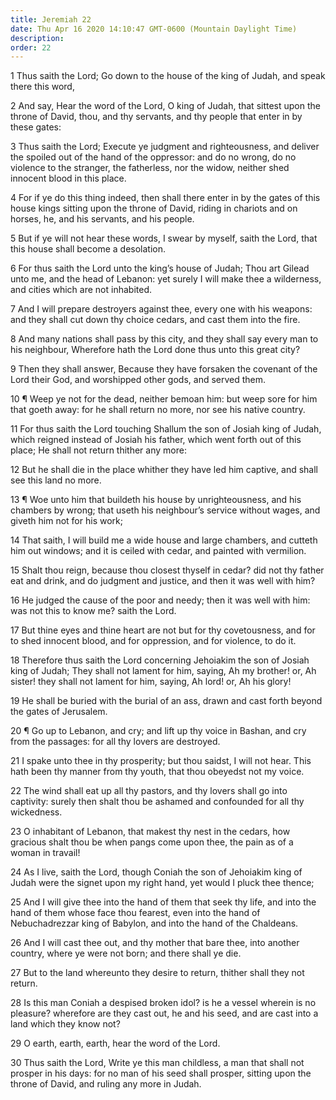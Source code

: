 ```yaml
---
title: Jeremiah 22
date: Thu Apr 16 2020 14:10:47 GMT-0600 (Mountain Daylight Time)
description: 
order: 22
---
```


<p>
  1 Thus saith the Lord; Go down to the house of the king of Judah, and speak
  there this word,
</p>
<p>
  2 And say, Hear the word of the Lord, O king of Judah, that sittest upon the
  throne of David, thou, and thy servants, and thy people that enter in by these
  gates:
</p>
<p>
  3 Thus saith the Lord; Execute ye judgment and righteousness, and deliver the
  spoiled out of the hand of the oppressor: and do no wrong, do no violence to
  the stranger, the fatherless, nor the widow, neither shed innocent blood in
  this place.
</p>
<p>
  4 For if ye do this thing indeed, then shall there enter in by the gates of
  this house kings sitting upon the throne of David, riding in chariots and on
  horses, he, and his servants, and his people.
</p>
<p>
  5 But if ye will not hear these words, I swear by myself, saith the Lord, that
  this house shall become a desolation.
</p>
<p>
  6 For thus saith the Lord unto the king&#x2019;s house of Judah; Thou art
  Gilead unto me, and the head of Lebanon: yet surely I will make thee a
  wilderness, and cities which are not inhabited.
</p>
<p>
  7 And I will prepare destroyers against thee, every one with his weapons: and
  they shall cut down thy choice cedars, and cast them into the fire.
</p>
<p>
  8 And many nations shall pass by this city, and they shall say every man to
  his neighbour, Wherefore hath the Lord done thus unto this great city?
</p>
<p>
  9 Then they shall answer, Because they have forsaken the covenant of the Lord
  their God, and worshipped other gods, and served them.
</p>
<p>
  10 &#xB6; Weep ye not for the dead, neither bemoan him: but weep sore for him
  that goeth away: for he shall return no more, nor see his native country.
</p>
<p>
  11 For thus saith the Lord touching Shallum the son of Josiah king of Judah,
  which reigned instead of Josiah his father, which went forth out of this
  place; He shall not return thither any more:
</p>
<p>
  12 But he shall die in the place whither they have led him captive, and shall
  see this land no more.
</p>
<p>
  13 &#xB6; Woe unto him that buildeth his house by unrighteousness, and his
  chambers by wrong; that useth his neighbour&#x2019;s service without wages,
  and giveth him not for his work;
</p>
<p>
  14 That saith, I will build me a wide house and large chambers, and cutteth
  him out windows; and it is ceiled with cedar, and painted with vermilion.
</p>
<p>
  15 Shalt thou reign, because thou closest thyself in cedar? did not thy father
  eat and drink, and do judgment and justice, and then it was well with him?
</p>
<p>
  16 He judged the cause of the poor and needy; then it was well with him: was
  not this to know me? saith the Lord.
</p>
<p>
  17 But thine eyes and thine heart are not but for thy covetousness, and for to
  shed innocent blood, and for oppression, and for violence, to do it.
</p>
<p>
  18 Therefore thus saith the Lord concerning Jehoiakim the son of Josiah king
  of Judah; They shall not lament for him, saying, Ah my brother! or, Ah sister!
  they shall not lament for him, saying, Ah lord! or, Ah his glory!
</p>
<p>
  19 He shall be buried with the burial of an ass, drawn and cast forth beyond
  the gates of Jerusalem.
</p>
<p>
  20 &#xB6; Go up to Lebanon, and cry; and lift up thy voice in Bashan, and cry
  from the passages: for all thy lovers are destroyed.
</p>
<p>
  21 I spake unto thee in thy prosperity; but thou saidst, I will not hear. This
  hath been thy manner from thy youth, that thou obeyedst not my voice.
</p>
<p>
  22 The wind shall eat up all thy pastors, and thy lovers shall go into
  captivity: surely then shalt thou be ashamed and confounded for all thy
  wickedness.
</p>
<p>
  23 O inhabitant of Lebanon, that makest thy nest in the cedars, how gracious
  shalt thou be when pangs come upon thee, the pain as of a woman in travail!
</p>
<p>
  24 As I live, saith the Lord, though Coniah the son of Jehoiakim king of Judah
  were the signet upon my right hand, yet would I pluck thee thence;
</p>
<p>
  25 And I will give thee into the hand of them that seek thy life, and into the
  hand of them whose face thou fearest, even into the hand of Nebuchadrezzar
  king of Babylon, and into the hand of the Chaldeans.
</p>
<p>
  26 And I will cast thee out, and thy mother that bare thee, into another
  country, where ye were not born; and there shall ye die.
</p>
<p>
  27 But to the land whereunto they desire to return, thither shall they not
  return.
</p>
<p>
  28 Is this man Coniah a despised broken idol? is he a vessel wherein is no
  pleasure? wherefore are they cast out, he and his seed, and are cast into a
  land which they know not?
</p>
<p>29 O earth, earth, earth, hear the word of the Lord.</p>
<p>
  30 Thus saith the Lord, Write ye this man childless, a man that shall not
  prosper in his days: for no man of his seed shall prosper, sitting upon the
  throne of David, and ruling any more in Judah.
</p>
